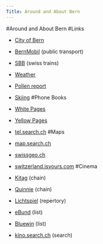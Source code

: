 ```yaml
---
Title: Around and About Bern
---
```

#Around and About Bern
#Links

-  [City of Bern](http://www.bern.ch/)
-  [BernMobil](http://www.bernmobil.ch/) (public transport)
-  [SBB](http://www.sbb.ch/en/index.htm) (swiss trains)
-  [Weather](http://www.intellicast.com/Local/IntlLocalStd.asp?loc=lszb&seg=LocalWeather&prodgrp=Forecast&product=Forecast&prodnav=none)
-  [Pollen report](http://pollen.bulletin.ch/dt/city/bern.html)
-  [Skiing](http://schneenews.ch/)
#Phone Books

-  [White Pages](http://www.whitepages.ch/)
-  [Yellow Pages](http://www.directories.ch/theyellowpages/index.aspx)
-  [tel.search.ch](http://tel.search.ch/)
#Maps

-  [map.search.ch](http://map.search.ch/)
-  [swissgeo.ch](http://www.swissgeo.ch/index.php)
-  [switzerland.isyours.com](http://switzerland.isyours.com/e/guide/bern/bern-map.html)
#Cinema

-  [Kitag](http://www.kitag.com/) (chain)
-  [Quinnie](http://www.quinnie.ch/) (chain)
-  [Lichtspiel](http://www.lichtspiel.ch/) (repertory)
-  [eBund](http://www.espace.ch/eskino/) (list)
-  [Bluewin](http://kino.bluewin.ch/kinoprogramm/process.php?city=Bern) (list)
-  [kino.search.ch](http://kino.search.ch/) (search)
